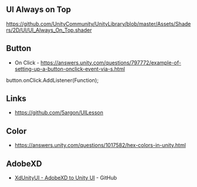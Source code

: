 ## UI Always on Top
https://github.com/UnityCommunity/UnityLibrary/blob/master/Assets/Shaders/2D/UI/UI_Always_On_Top.shader


## Button
- On Click - https://answers.unity.com/questions/797772/example-of-setting-up-a-button-onclick-event-via-s.html

button.onClick.AddListener(Function);


## Links

- https://github.com/5argon/UILesson

## Color
- https://answers.unity.com/questions/1017582/hex-colors-in-unity.html

## AdobeXD
- [XdUnityUI - AdobeXD to Unity UI](https://github.com/itouh2-i0plus/XdUnityUI/tree/develop) - GitHub
